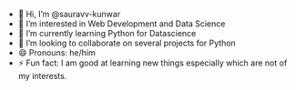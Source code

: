- 👋 Hi, I’m @sauravv-kunwar
- 👀 I’m interested in Web Development and Data Science
- 🌱 I’m currently learning Python for Datascience
- 💞️ I’m looking to collaborate on several projects for Python
- 😄 Pronouns: he/him
- ⚡ Fun fact: I am good at learning new things especially which are not of my interests.

<!---
sauravv-kunwar/sauravv-kunwar is a ✨ special ✨ repository because its `README.md` (this file) appears on your GitHub profile.
You can click the Preview link to take a look at your changes.
--->
